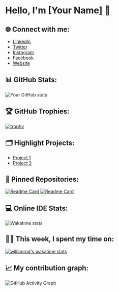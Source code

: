 # Hello, I'm [Your Name] 👋

## 🌐 Connect with me:
- [LinkedIn](https://www.linkedin.com/in/yourusername/)
- [Twitter](https://twitter.com/yourusername)
- [Instagram](https://www.instagram.com/yourusername/)
- [Facebook](https://www.facebook.com/yourusername/)
- [Website](https://yourwebsite.com)

## 📊 GitHub Stats:
![Your GitHub stats](https://github-readme-stats.vercel.app/api?username=yourusername&show_icons=true&theme=tokyonight)

## 🏆 GitHub Trophies:
[![trophy](https://github-profile-trophy.vercel.app/?username=yourusername&theme=nord&column=7)](https://github.com/ryo-ma/github-profile-trophy)

## 🗂️ Highlight Projects:
- [Project 1](https://github.com/yourusername/project1)
- [Project 2](https://github.com/yourusername/project2)

## 📌 Pinned Repositories:
[![Readme Card](https://github-readme-stats.vercel.app/api/pin/?username=yourusername&repo=yourrepo1&theme=tokyonight)](https://github.com/yourusername/yourrepo1)
[![Readme Card](https://github-readme-stats.vercel.app/api/pin/?username=yourusername&repo=yourrepo2&theme=tokyonight)](https://github.com/yourusername/yourrepo2)

## 💻 Online IDE Stats:
![Wakatime stats](https://github-readme-stats.vercel.app/api/wakatime?username=yourusername&theme=tokyonight)

## 👩‍💻 This week, I spent my time on:
[![willianrod's wakatime stats](https://github-readme-stats.vercel.app/api/wakatime?username=yourusername)](https://github.com/anuraghazra/github-readme-stats)

## 📈 My contribution graph:
![GitHub Activity Graph](https://activity-graph.herokuapp.com/graph?username=yourusername&theme=xcode)
